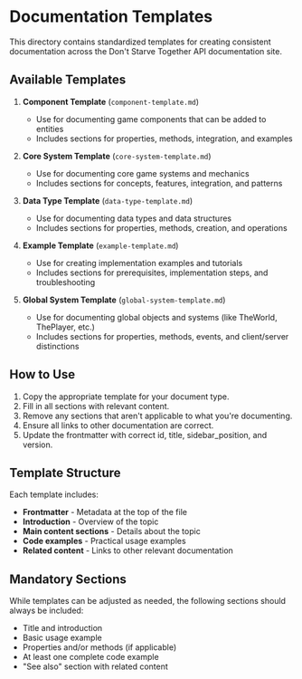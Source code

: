 # Documentation Templates

This directory contains standardized templates for creating consistent documentation across the Don't Starve Together API documentation site.

## Available Templates

1. **Component Template** (`component-template.md`)
   - Use for documenting game components that can be added to entities
   - Includes sections for properties, methods, integration, and examples

2. **Core System Template** (`core-system-template.md`)
   - Use for documenting core game systems and mechanics
   - Includes sections for concepts, features, integration, and patterns

3. **Data Type Template** (`data-type-template.md`)
   - Use for documenting data types and data structures
   - Includes sections for properties, methods, creation, and operations

4. **Example Template** (`example-template.md`)
   - Use for creating implementation examples and tutorials
   - Includes sections for prerequisites, implementation steps, and troubleshooting

5. **Global System Template** (`global-system-template.md`)
   - Use for documenting global objects and systems (like TheWorld, ThePlayer, etc.)
   - Includes sections for properties, methods, events, and client/server distinctions

## How to Use

1. Copy the appropriate template for your document type.
2. Fill in all sections with relevant content.
3. Remove any sections that aren't applicable to what you're documenting.
4. Ensure all links to other documentation are correct.
5. Update the frontmatter with correct id, title, sidebar_position, and version.

## Template Structure

Each template includes:

- **Frontmatter** - Metadata at the top of the file
- **Introduction** - Overview of the topic
- **Main content sections** - Details about the topic
- **Code examples** - Practical usage examples
- **Related content** - Links to other relevant documentation

## Mandatory Sections

While templates can be adjusted as needed, the following sections should always be included:

- Title and introduction
- Basic usage example
- Properties and/or methods (if applicable)
- At least one complete code example
- "See also" section with related content 